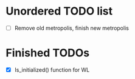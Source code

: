 # Unordered TODO list

- [ ] Remove old metropolis, finish new metropolis

# Finished TODOs

- [x] Is_initialized() function for WL
